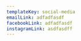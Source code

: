 ```yaml
---
templateKey: social-media
emailLink: adfadfasdf
facebookLink: adfadfasdf
instagramLink: asdfasdff
---
```

